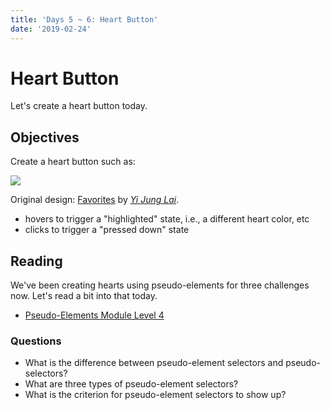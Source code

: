 ```yaml
---
title: 'Days 5 ~ 6: Heart Button'
date: '2019-02-24'
---
```


# Heart Button

Let's create a heart button today.

## Objectives

Create a heart button such as:

![](https://cdn.dribbble.com/users/2544678/screenshots/5574342/day44.gif)

Original design: [Favorites](https://dribbble.com/shots/5574342--044-Favorites) by [_Yi Jung Lai_](https://dribbble.com/greenair33).

- hovers to trigger a "highlighted" state, i.e., a different heart color, etc
- clicks to trigger a "pressed down" state

## Reading

We've been creating hearts using pseudo-elements for three challenges now. Let's read a bit into that today.

- [Pseudo-Elements Module Level 4](https://www.w3.org/TR/css-pseudo-4/)

### Questions

- What is the difference between pseudo-element selectors and pseudo-selectors?
- What are three types of pseudo-element selectors?
- What is the criterion for pseudo-element selectors to show up?
